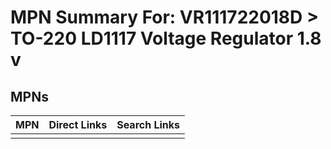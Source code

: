 



# MPN Summary For: VR111722018D > TO-220 LD1117 Voltage Regulator 1.8 v

## MPNs
  

|MPN|Direct Links|Search Links|
| :--- | :--- | :--- |
||||
